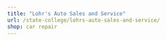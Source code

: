 ```yaml
---
title: "Lohr's Auto Sales and Service"
url: /state-college/lohrs-auto-sales-and-service/
shop: car repair
---
```

